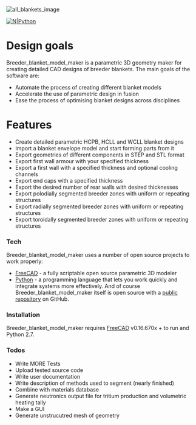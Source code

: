 
![all_blankets_image](https://raw.githubusercontent.com/ukaea/breeder_blanket_model_maker/master/all_blankets.jpg)


[![N|Python](https://www.python.org/static/community_logos/python-powered-w-100x40.png)](https://www.python.org)
# Design goals

Breeder_blanket_model_maker is a parametric 3D geometry maker for creating detailed CAD designs of breeder blankets. The main goals of the software are:
  - Automate the process of creating different blanket models
  - Accelerate the use of parametric design in fusion
  - Ease the process of optimising blanket designs across disciplines
  
# Features
  - Create detailed parametric HCPB, HCLL and WCLL blanket designs
  - Import a blanket envelope model and start forming parts from it
  - Export geometries of different components in STEP and STL format
  - Export first wall armour with your specified thickness
  - Export a first wall with a specified thickness and optional cooling channels
  - Export end caps with a specified thickness
  - Export the desired number of rear walls with desired thicknesses
  - Export polodially segmented breeder zones with uniform or repeating structures
  - Export radially segmented breeder zones with uniform or repeating structures
  - Export toroidally segmented breeder zones with uniform or repeating structures
  
### Tech
Breeder_blanket_model_maker uses a number of open source projects to work properly:
* [FreeCAD](https://www.freecadweb.org) -  a fully scriptable open source parametric 3D modeler
* [Python](https://www.python.org) - a programming language that lets you work quickly and integrate systems more effectively.
And of course Breeder_blanket_model_maker itself is open source with a [public repository](https://github.com/ukaea/breeder_blanket_model_maker) on GitHub.

### Installation

Breeder_blanket_model_maker requires [FreeCAD](https://www.freecadweb.org/wiki/Installing) v0.16.670x + to run and Python 2.7.

### Todos
 - Write MORE Tests
 - Upload tested source code
 - Write user documentation  
 - Write description of methods used to segment (nearly finished)
 - Combine with materials database
 - Generate neutronics output file for tritium production and volumetric heating tally
 - Make a GUI
 - Generate unstrucutred mesh of geometry


   
   
